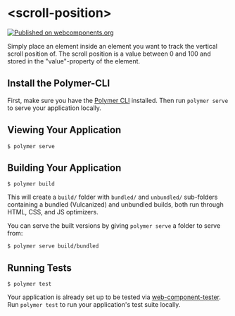 # \<scroll-position\>

[![Published on webcomponents.org](https://img.shields.io/badge/webcomponents.org-published-blue.svg)](https://beta.webcomponents.org/element/florianfe/scroll-position)

Simply place an element inside an element you want to track the vertical scroll position of. The scroll position is a value between 0 and 100 and stored in the "value"-property of the element.

## Install the Polymer-CLI

First, make sure you have the [Polymer CLI](https://www.npmjs.com/package/polymer-cli) installed. Then run `polymer serve` to serve your application locally.

<!--
```
<custom-element-demo>
  <template is="dom-bind">
    <link rel="import" href="scroll-position.html">
    <link rel="import" href="../paper-progress/paper-progress.html">

    <style is="custom-style">

      .container
      {
        height: 300px;
        overflow: scroll;
        text-align: center;
      }

      paper-progress
      {
        width: 100%;
      }

    </style>

    <div class="container">
      <scroll-position value="{{value}}"></scroll-position>
      <img src="http://lorempixel.com/1080/1920" />
    </div>

    <br><br>

    <paper-progress value="[[value]]"></paper-progress>
  </template>
</custom-element-demo>
```
-->

## Viewing Your Application

```
$ polymer serve
```

## Building Your Application

```
$ polymer build
```

This will create a `build/` folder with `bundled/` and `unbundled/` sub-folders
containing a bundled (Vulcanized) and unbundled builds, both run through HTML,
CSS, and JS optimizers.

You can serve the built versions by giving `polymer serve` a folder to serve
from:

```
$ polymer serve build/bundled
```

## Running Tests

```
$ polymer test
```

Your application is already set up to be tested via [web-component-tester](https://github.com/Polymer/web-component-tester). Run `polymer test` to run your application's test suite locally.
